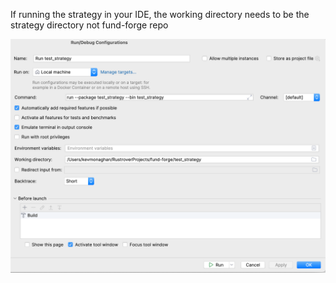 
If running the strategy in your IDE, the working directory needs to be the strategy directory not fund-forge repo

![img_2.png](img_2.png)